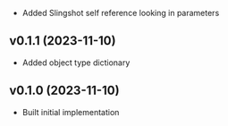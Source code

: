 * Added Slingshot self reference looking in parameters

## v0.1.1 (2023-11-10)
* Added object type dictionary

## v0.1.0 (2023-11-10)
* Built initial implementation
